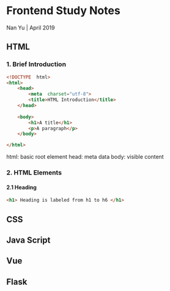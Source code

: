 # Frontend Study Notes  
Nan Yu | April 2019   
  
## HTML  
### 1. Brief Introduction
```html
<!DOCTYPE  html>  
<html>  
	<head> 
		<meta  charset="utf-8">  
		<title>HTML Introduction</title>  
	</head>
	  
	<body>  
		<h1>A title</h1>  
		<p>A paragraph</p>  
	</body>  

</html>
```
html: basic root element
head: meta data
body: visible content

### 2.  HTML Elements

#### 2.1 Heading
```html
<h1> Heading is labeled from h1 to h6 </h1>
```


## CSS  
  
## Java Script  
  
## Vue  
  
## Flask
<!--stackedit_data:
eyJoaXN0b3J5IjpbLTY2NTQ3MjM0MCwxMzMzNjA1MjAwLDM0NT
Q1OTQ3OSwxOTQ3MTY1NDI4XX0=
-->